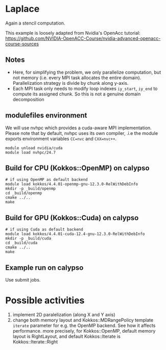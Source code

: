 # Laplace

Again a stencil computation.

This example is loosely adapted from Nvidia's OpenAcc tutorial:
https://github.com/NVIDIA-OpenACC-Course/nvidia-advanced-openacc-course-sources

## Notes

- Here, for simplifying the problem, we only parallelize computation, but not memory (i.e. every MPI task allocates the entire domain). Parallelization strategy is divide by chunk along y-axis.
- Each MPI task only needs to modify loop indexes `iy_start`, `iy_end` to compute its assigned chunk. So this is not a genuine domain decomposition

## modulefiles environment

We will use nvhpc which provides a cuda-aware MPI implementation.
Please note that by default, nvhpc uses its own compiler, .i.e the module exports environment
variables `CC=nvc` and `CXX=nvc++`.


```shell
module unload nvidia/cuda
module load nvhpc/24.7
```

## Build for CPU (Kokkos::OpenMP) on calypso

```shell
# if using OpenMP as default backend
module load kokkos/4.4.01-openmp-gnu-12.3.0-RelWithDebInfo
mkdir -p _build/openmp
cd _build/openmp
cmake ../..
make
```

## Build for GPU (Kokkos::Cuda) on calypso

```shell
# if using Cuda as default backend
module load kokkos/4.4.01-cuda-12.4-gnu-12.3.0-RelWithDebInfo
mkdir -p _build/cuda
cd _build/cuda
cmake ../..
make
```

## Example run on calypso

Use submit jobs.

# Possible activities

1. implement 2D paralelization (along X and Y axis)
2. change both memory layout and Kokkos::MDRangePolicy template `iterate` parameter for e.g. the OpenMP backend. See how it affects performance.
   more precisely, for Kokkos::OpenMP, default memory layout is RightLayout, and default Kokkos::Iterate is Kokkos::Iterate::Right
